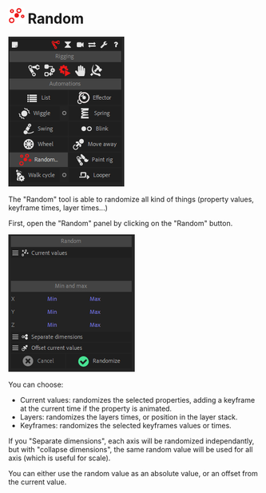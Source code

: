 # ![random Icon](img\duik-icons\automation\random-icon-r.png) Random

![Random panel](img\duik-screenshots\S-Rigging\S-Rigging-Automations\Random.PNG)

The "Random" tool is able to randomize all kind of things (property values, keyframe times, layer times...)

First, open the "Random" panel by clicking on the "Random" button.

![Random panel](img\duik-screenshots\S-Rigging\S-Rigging-Automations\Random-optn.PNG)

You can choose:

- Current values: randomizes the selected properties, adding a keyframe at the current time if the property is animated.
- Layers: randomizes the layers times, or position in the layer stack.
- Keyframes: randomizes the selected keyframes values or times.

If you "Separate dimensions", each axis will be randomized independantly, but with "collapse dimensions", the same random value will be used for all axis (which is useful for scale).

You can either use the random value as an absolute value, or an offset from the current value.
